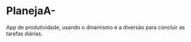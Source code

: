 # PlanejaA-
App de produtividade, usando o dinamismo e a diversão para concluir as tarefas diárias.
